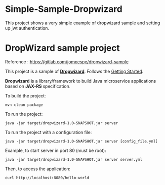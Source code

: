 # Simple-Sample-Dropwizard
This project shows a very simple example of dropwizard sample and setting up jwt authentication.

DropWizard sample project
=========================

Reference : https://gitlab.com/jomoespe/dropwizard-sample

This project is a sample of **[Dropwizard](http://www.dropwizard.io)**. Follows 
the [Getting Started](http://www.dropwizard.io/getting-started.html).

**Dropwizard** is a library/framework to build Java microservice applications
based on **JAX-RS** specification.

To build the project:
    
    mvn clean package
    
To run the project:

    java -jar target/dropwizard-1.0-SNAPSHOT.jar server

To run the project with a configuration file:

    java -jar target/dropwizard-1.0-SNAPSHOT.jar server [config_file.yml]
    
Example, to start server in port 80 (must be root):

    java -jar target/dropwizard-1.0-SNAPSHOT.jar server server.yml

Then, to access the application:

    curl http://localhost:8080/hello-world
